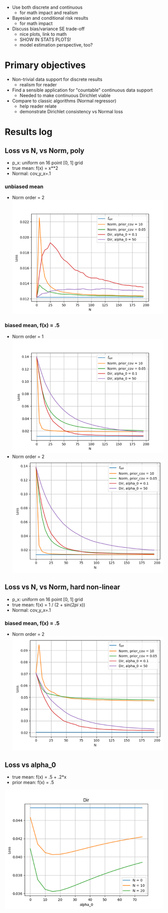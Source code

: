 - Use both discrete and continuous
  - for math impact and realism
- Bayesian and conditional risk results
  - for math impact
- Discuss bias/variance SE trade-off
  - nice plots, link to math
  - SHOW IN STATS PLOTS!
  - model estimation perspective, too?

# Primary objectives
- Non-trivial data support for discrete results
  - realism for reader
- Find a sensible application for "countable" continuous data support
  - Needed to make continuous Dirichlet viable
- Compare to classic algorithms (Normal regressor)
  - help reader relate
  - demonstrate Dirichlet consistency vs Normal loss


# Results log

<!-- ## Loss vs N, vs Norm
- 16 point [0, 1] grid
- Normal: 1st order mean, cov_y_x=.1

### biased mean
- true mean: f(x) = x**3
- prior mean: f(x) = .5

![](loss_n_biased_v2.png)

### unbiased mean
- true mean: f(x) = .5
- prior mean: f(x) = .5

![](loss_n_unbiased_v2.png) -->

## Loss vs N, vs Norm, poly
- p_x: uniform on 16 point [0, 1] grid
- true mean: f(x) = x**2
- Normal: cov_y_x=.1

### unbiased mean
- Norm order = 2
![](loss_n_unbiased.png)

### biased mean, f(x) = .5
- Norm order = 1
![](loss_n_biased.png)
- Norm order = 2
![](loss_n_biased_norm2.png)


## Loss vs N, vs Norm, hard non-linear
- p_x: uniform on 16 point [0, 1] grid
- true mean: f(x) = 1 / (2 + sin(2*pi* x))
- Normal: cov_y_x=.1

### biased mean, f(x) = .5
- Norm order = 2
![](loss_n_biased_hi.png)


## Loss vs alpha_0
- true mean: f(x) = .5 + .2*x
- prior mean: f(x) = .5

![](loss_alpha_biased.png)
